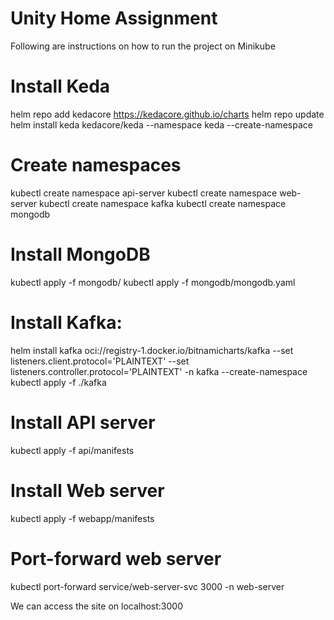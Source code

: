 # Unity Home Assignment
Following are instructions on how to run the project on Minikube

# Install Keda
helm repo add kedacore https://kedacore.github.io/charts
helm repo update
helm install keda kedacore/keda --namespace keda --create-namespace

# Create namespaces
kubectl create namespace api-server
kubectl create namespace web-server
kubectl create namespace kafka
kubectl create namespace mongodb

# Install MongoDB
kubectl apply -f mongodb/
kubectl apply -f mongodb/mongodb.yaml

# Install Kafka:
helm install kafka oci://registry-1.docker.io/bitnamicharts/kafka --set listeners.client.protocol='PLAINTEXT' --set listeners.controller.protocol='PLAINTEXT' -n kafka --create-namespace
kubectl apply -f ./kafka

# Install API server
kubectl apply -f api/manifests

# Install Web server
kubectl apply -f webapp/manifests

# Port-forward web server
kubectl port-forward service/web-server-svc 3000 -n web-server

We can access the site on localhost:3000